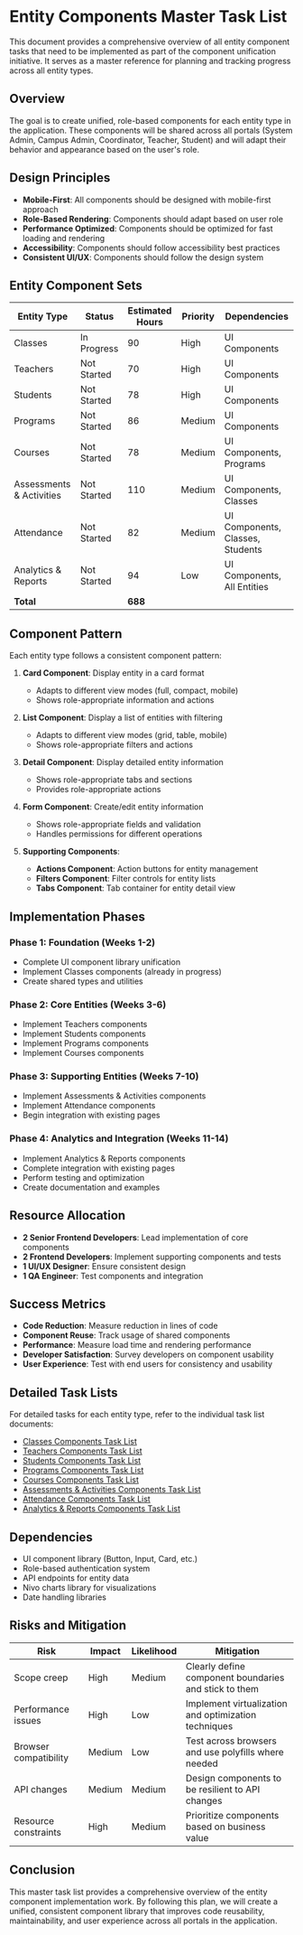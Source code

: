 # Entity Components Master Task List

This document provides a comprehensive overview of all entity component tasks that need to be implemented as part of the component unification initiative. It serves as a master reference for planning and tracking progress across all entity types.

## Overview

The goal is to create unified, role-based components for each entity type in the application. These components will be shared across all portals (System Admin, Campus Admin, Coordinator, Teacher, Student) and will adapt their behavior and appearance based on the user's role.

## Design Principles

- **Mobile-First**: All components should be designed with mobile-first approach
- **Role-Based Rendering**: Components should adapt based on user role
- **Performance Optimized**: Components should be optimized for fast loading and rendering
- **Accessibility**: Components should follow accessibility best practices
- **Consistent UI/UX**: Components should follow the design system

## Entity Component Sets

| Entity Type | Status | Estimated Hours | Priority | Dependencies |
|-------------|--------|-----------------|----------|--------------|
| Classes | In Progress | 90 | High | UI Components |
| Teachers | Not Started | 70 | High | UI Components |
| Students | Not Started | 78 | High | UI Components |
| Programs | Not Started | 86 | Medium | UI Components |
| Courses | Not Started | 78 | Medium | UI Components, Programs |
| Assessments & Activities | Not Started | 110 | Medium | UI Components, Classes |
| Attendance | Not Started | 82 | Medium | UI Components, Classes, Students |
| Analytics & Reports | Not Started | 94 | Low | UI Components, All Entities |
| **Total** | | **688** | | |

## Component Pattern

Each entity type follows a consistent component pattern:

1. **Card Component**: Display entity in a card format
   - Adapts to different view modes (full, compact, mobile)
   - Shows role-appropriate information and actions

2. **List Component**: Display a list of entities with filtering
   - Adapts to different view modes (grid, table, mobile)
   - Shows role-appropriate filters and actions

3. **Detail Component**: Display detailed entity information
   - Shows role-appropriate tabs and sections
   - Provides role-appropriate actions

4. **Form Component**: Create/edit entity information
   - Shows role-appropriate fields and validation
   - Handles permissions for different operations

5. **Supporting Components**:
   - **Actions Component**: Action buttons for entity management
   - **Filters Component**: Filter controls for entity lists
   - **Tabs Component**: Tab container for entity detail view

## Implementation Phases

### Phase 1: Foundation (Weeks 1-2)

- Complete UI component library unification
- Implement Classes components (already in progress)
- Create shared types and utilities

### Phase 2: Core Entities (Weeks 3-6)

- Implement Teachers components
- Implement Students components
- Implement Programs components
- Implement Courses components

### Phase 3: Supporting Entities (Weeks 7-10)

- Implement Assessments & Activities components
- Implement Attendance components
- Begin integration with existing pages

### Phase 4: Analytics and Integration (Weeks 11-14)

- Implement Analytics & Reports components
- Complete integration with existing pages
- Perform testing and optimization
- Create documentation and examples

## Resource Allocation

- **2 Senior Frontend Developers**: Lead implementation of core components
- **2 Frontend Developers**: Implement supporting components and tests
- **1 UI/UX Designer**: Ensure consistent design
- **1 QA Engineer**: Test components and integration

## Success Metrics

- **Code Reduction**: Measure reduction in lines of code
- **Component Reuse**: Track usage of shared components
- **Performance**: Measure load time and rendering performance
- **Developer Satisfaction**: Survey developers on component usability
- **User Experience**: Test with end users for consistency and usability

## Detailed Task Lists

For detailed tasks for each entity type, refer to the individual task list documents:

- [Classes Components Task List](./classes-components-tasklist.md)
- [Teachers Components Task List](./teachers-components-tasklist.md)
- [Students Components Task List](./students-components-tasklist.md)
- [Programs Components Task List](./programs-components-tasklist.md)
- [Courses Components Task List](./courses-components-tasklist.md)
- [Assessments & Activities Components Task List](./assessments-activities-components-tasklist.md)
- [Attendance Components Task List](./attendance-components-tasklist.md)
- [Analytics & Reports Components Task List](./analytics-reports-components-tasklist.md)

## Dependencies

- UI component library (Button, Input, Card, etc.)
- Role-based authentication system
- API endpoints for entity data
- Nivo charts library for visualizations
- Date handling libraries

## Risks and Mitigation

| Risk | Impact | Likelihood | Mitigation |
|------|--------|------------|------------|
| Scope creep | High | Medium | Clearly define component boundaries and stick to them |
| Performance issues | High | Low | Implement virtualization and optimization techniques |
| Browser compatibility | Medium | Low | Test across browsers and use polyfills where needed |
| API changes | Medium | Medium | Design components to be resilient to API changes |
| Resource constraints | High | Medium | Prioritize components based on business value |

## Conclusion

This master task list provides a comprehensive overview of the entity component implementation work. By following this plan, we will create a unified, consistent component library that improves code reusability, maintainability, and user experience across all portals in the application.
